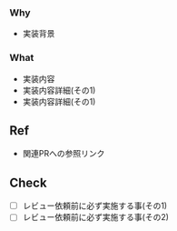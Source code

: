 ### Why
- 実装背景
### What
- 実装内容
 - 実装内容詳細(その1)
 - 実装内容詳細(その1)

## Ref
- 関連PRへの参照リンク
## Check
- [ ] レビュー依頼前に必ず実施する事(その1)
- [ ] レビュー依頼前に必ず実施する事(その2) 

